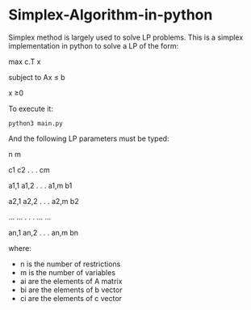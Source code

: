 # Simplex-Algorithm-in-python

Simplex method is largely used to solve LP problems. This is a simplex implementation in python to solve a LP of the form:

max c.T x

subject to Ax ≤ b

x ≥0

To execute it:

```
python3 main.py
```

And the following LP parameters must be typed:

n m

c1 c2 . . . cm

a1,1 a1,2 . . . a1,m b1

a2,1 a2,2 . . . a2,m b2

... ... . . . ... ...

an,1 an,2 . . . an,m bn

where:

* n is the number of restrictions
* m is the number of variables
* ai are the elements of A matrix
* bi are the elements of b vector
* ci are the elements of c vector
